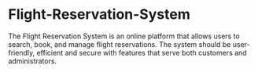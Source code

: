 # Flight-Reservation-System
The Flight Reservation System is an online platform that allows users to  search, book, and manage flight reservations. The system should be user-friendly, efficient and secure with features that serve both customers and administrators.
